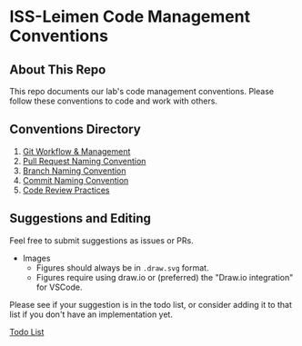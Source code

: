 # ISS-Leimen Code Management Conventions

## About This Repo

This repo documents our lab's code management conventions. Please follow these conventions to code and work with others.

## Conventions Directory

1. [Git Workflow & Management](docs/git_workflow_and_management.md)
2. [Pull Request Naming Convention](docs/pull_request_conventions.md)
3. [Branch Naming Convention](docs/branch_naming_convention.md)
4. [Commit Naming Convention](docs/commit_conventions.md)
5. [Code Review Practices](docs/code_review_practices.md)

## Suggestions and Editing

Feel free to submit suggestions as issues or PRs.

- Images
  - Figures should always be in `.draw.svg` format.
  - Figures require using draw.io or (preferred) the "Draw.io integration" for VSCode.

Please see if your suggestion is in the todo list, or consider adding it to that list if you don't have an implementation yet.

[Todo List](todo.md)
